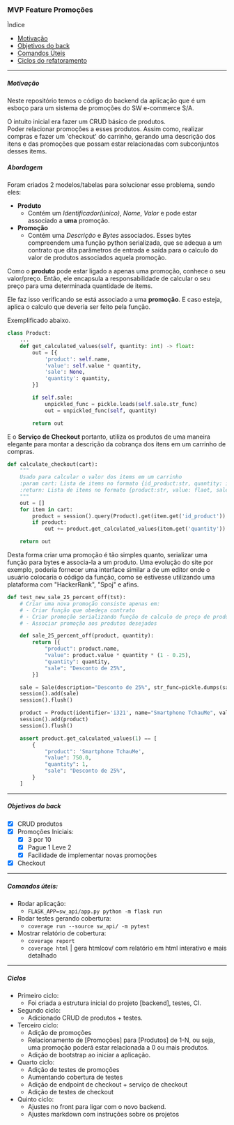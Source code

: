 ### MVP Feature Promoções

Ìndice 
- [Motivação](#motivação)
- [Objetivos do back](#objetivos-do-back)
- [Comandos Úteis](#comandos-úteis)
- [Ciclos do refatoramento](#ciclos)

---

##### Motivação 

Neste repositório temos o código do backend da aplicação que é um esboço para um sistema de promoções do SW e-commerce S/A.

O intuito inicial era fazer um CRUD básico de produtos.  
Poder relacionar promoções a esses produtos. 
Assim como, realizar compras e fazer um 'checkout' do carrinho, gerando uma descrição dos itens e das promoções que possam estar relacionadas com subconjuntos desses items. 

##### Abordagem 
Foram criados 2 modelos/tabelas para solucionar esse problema, sendo eles: 
- **Produto**
  - Contém um *Identificador(único)*, *Nome*, *Valor* e pode estar associado a **uma** promoção. 
- **Promoção** 
  - Contém uma *Descrição* e *Bytes* associados. Esses bytes compreendem uma função python serializada, que se adequa a um contrato que dita parâmetros de entrada e saída para o calculo do valor de produtos associados aquela promoção.


Como o **produto** pode estar ligado a apenas uma promoção, conhece o seu valor/preço. Então, 
ele encapsula a responsabilidade de calcular o seu preço para uma determinada quantidade de items.

Ele faz isso verificando se está associado a uma **promoção**. 
E caso esteja, aplica o calculo que deveria ser feito pela função. 

Exemplificado abaixo. 

```python 
class Product:
    ...
    def get_calculated_values(self, quantity: int) -> float:
        out = [{
            'product': self.name,
            'value': self.value * quantity,
            'sale': None,
            'quantity': quantity,
        }]

        if self.sale:
            unpickled_func = pickle.loads(self.sale.str_func)
            out = unpickled_func(self, quantity)

        return out
```

E o **Serviço de Checkout** portanto, utiliza os produtos de uma maneira elegante para montar a 
descrição da cobrança dos itens em um carrinho de compras.  
```python
def calculate_checkout(cart):
    """
    Usado para calcular o valor dos items em um carrinho
    :param cart: Lista de items no formato {id_product:str, quantity: int}
    :return: Lista de items no formato {product:str, value: flaot, sale: Optional[str], quantity: int}
    """
    out = []
    for item in cart:
        product = session().query(Product).get(item.get('id_product'))
        if product:
            out += product.get_calculated_values(item.get('quantity'))

    return out
```

Desta forma criar uma promoção é tão simples quanto, serializar uma função para bytes e associa-la a um produto. 
Uma evolução do site por exemplo, poderia fornecer uma interface similar a de um editor onde o usuário colocaria o código da função, como se estivesse utilizando uma plataforma com "HackerRank", "Spoj" e afins. 

```python 
def test_new_sale_25_percent_off(tst):
    # Criar uma nova promoção consiste apenas em:
    # - Criar função que obedeça contrato
    # - Criar promoção serializando função de calculo de preço de produtos
    # - Associar promoção aos produtos desejados

    def sale_25_percent_off(product, quantity):
        return [{
            "product": product.name,
            "value": product.value * quantity * (1 - 0.25),
            "quantity": quantity,
            "sale": "Desconto de 25%",
        }]

    sale = Sale(description="Desconto de 25%", str_func=pickle.dumps(sale_25_percent_off))
    session().add(sale)
    session().flush()

    product = Product(identifier='i321', name="Smartphone TchauMe", value=1000, id_sale=sale.id)
    session().add(product)
    session().flush()

    assert product.get_calculated_values(1) == [
        {
            "product": 'Smartphone TchauMe',
            "value": 750.0,
            "quantity": 1,
            "sale": "Desconto de 25%",
        }
    ]
```

--- 

#####  Objetivos do back 
- [x] CRUD produtos
- [x] Promoções Iniciais: 
  - [x] 3 por 10 
  - [x] Pague 1 Leve 2
  - [x] Facilidade de implementar novas promoções
- [x] Checkout 

--- 
#####  Comandos úteis: 
- Rodar aplicação:
  - ```FLASK_APP=sw_api/app.py python -m flask run```
- Rodar testes gerando cobertura: 
  - ```coverage run --source sw_api/ -m pytest```
- Mostrar relatório de cobertura: 
  - ```coverage report```
  - ```coverage html``` | gera htmlcov/ com relatório em html interativo e mais detalhado

--- 
##### Ciclos 
- Primeiro ciclo: 
    - Foi criada a estrutura inicial do projeto [backend], testes, CI. 
- Segundo ciclo: 
    - Adicionado CRUD de produtos + testes. 
- Terceiro ciclo:
    - Adição de promoções
    - Relacionamento de [Promoções] para [Produtos] de 1-N, ou seja,
    uma promoção poderá estar relacionada a 0 ou mais produtos.
    - Adição de bootstrap ao iniciar a aplicação.
- Quarto ciclo: 
    - Adição de testes de promoções
    - Aumentando cobertura de testes
    - Adição de endpoint de checkout + serviço de checkout
    - Adição de testes de checkout
- Quinto ciclo: 
    - Ajustes no front para ligar com o novo backend.
    - Ajustes markdown com instruções sobre os projetos 
    
